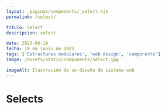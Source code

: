 ```yaml
---
layout: _paginas/components/_select.njk
permalink: /select/

titulo: Select
descripcion: select

date: 2023-06-19
fecha: 19 de junio de 2023
tags: ['Estructuras modulares', 'web design', 'components']
image: /assets/static/components/select.jpg

imageAlt: Ilustración de un diseño de sistema web
---
```


# Selects
